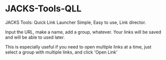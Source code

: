 # JACKS-Tools-QLL
JACKS Tools: Quick Link Launcher
Simple, Easy to use, Link director.

Input the URL, make a name, add a group, whatever.
Your links will be saved and will be able to used later.

This is especially useful if you need to open multiple links at a time, just select a group with multiple links, and click 'Open Link'
